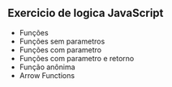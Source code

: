 ## Exercicio de logica JavaScript
* Funções 
* Funções sem parametros
* Funções com parametro
* Funções com parametro e retorno
* Função anônima
* Arrow Functions